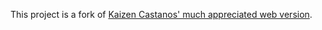 This project is a fork of [Kaizen Castanos' much appreciated web version](https://github.com/kaizenc/FUNemployed-Web-Game).